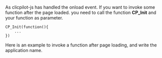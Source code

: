 As clicpilot-js has handled the onload event. If you want to invoke some function after the page loaded. you need to call the function __CP\_Init__ and your function as parameter.


	CP_Init(function(){
		...
	})


Here is an example to invoke a function after page loading, and write the application name.

